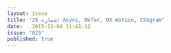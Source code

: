 ```yaml
---
layout: issue
title: "شماره 25: Async, Defer, UX motion, CSSgram"
date:   2015-12-04 11:41:12
issue: "025"
published: true
---
```


